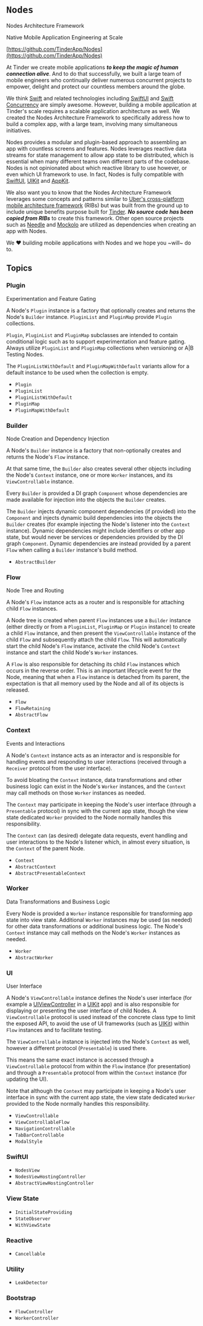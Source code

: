 # ``Nodes``

Nodes Architecture Framework

Native Mobile Application Engineering at Scale

[https://github.com/TinderApp/Nodes](https://github.com/TinderApp/Nodes)

At Tinder we create mobile applications ***to keep the magic of human connection alive***. And to do that successfully, we built a large team of mobile engineers who continually deliver numerous concurrent projects to empower, delight and protect our countless members around the globe.

We think [Swift](https://developer.apple.com/swift) and related technologies including [SwiftUI](https://developer.apple.com/documentation/swiftui) and [Swift Concurrency](https://developer.apple.com/documentation/swift/swift_standard_library/concurrency) are simply awesome. However, building a mobile application at Tinder's scale requires a scalable application architecture as well. We created the Nodes Architecture Framework to specifically address how to build a complex app, with a large team, involving many simultaneous initiatives.

Nodes provides a modular and plugin-based approach to assembling an app with countless screens and features. Nodes leverages reactive data streams for state management to allow app state to be distributed, which is essential when many different teams own different parts of the codebase. Nodes is not opinionated about which reactive library to use however, or even which UI framework to use. In fact, Nodes is fully compatible with [SwiftUI](https://developer.apple.com/xcode/swiftui), [UIKit](https://developer.apple.com/documentation/uikit) and [AppKit](https://developer.apple.com/documentation/appkit).

We also want you to know that the Nodes Architecture Framework leverages some concepts and patterns similar to [Uber's cross-platform mobile architecture framework](https://github.com/uber/RIBs) (RIBs) but was built from the ground up to include unique benefits purpose built for [Tinder](https://github.com/tinder). ***No source code has been copied from RIBs*** to create this framework. Other open source projects such as [Needle](https://github.com/uber/needle) and [Mockolo](https://github.com/uber/mockolo) are utilized as dependencies when creating an app with Nodes.

We ❤️ building mobile applications with Nodes and we hope you ~will~ do to.

## Topics

### Plugin

Experimentation and Feature Gating

A Node's `Plugin` instance is a factory that optionally creates and returns the Node's `Builder` instance. `PluginList` and `PluginMap` provide `Plugin` collections.

`Plugin`, `PluginList` and `PluginMap` subclasses are intended to contain conditional logic such as to support experimentation and feature gating. Always utilize `PluginList` and `PluginMap` collections when versioning or A|B Testing Nodes.

The `PluginListWithDefault` and `PluginMapWithDefault` variants allow for a default instance to be used when the collection is empty.

- ``Plugin``
- ``PluginList``
- ``PluginListWithDefault``
- ``PluginMap``
- ``PluginMapWithDefault``

### Builder

Node Creation and Dependency Injection

A Node's `Builder` instance is a factory that non-optionally creates and returns the Node's `Flow` instance.

At that same time, the `Builder` also creates several other objects including the Node's `Context` instance, one or more `Worker` instances, and its `ViewControllable` instance.

Every `Builder` is provided a DI graph `Component` whose dependencies are made available for injection into the objects the `Builder` creates.

The `Builder` injects dynamic component dependencies (if provided) into the `Component` and injects dynamic build dependencies into the objects the `Builder` creates (for example injecting the Node's listener into the `Context` instance). Dynamic dependencies might include identifiers or other app state, but would never be services or dependencies provided by the DI graph `Component`. Dynamic dependencies are instead provided by a parent `Flow` when calling a `Builder` instance's build method.

- ``AbstractBuilder``

### Flow

Node Tree and Routing

A Node's `Flow` instance acts as a router and is responsible for attaching child `Flow` instances.

A Node tree is created when parent `Flow` instances use a `Builder` instance (either directly or from a `PluginList`, `PluginMap` or `Plugin` instance) to create a child `Flow` instance, and then present the `ViewControllable` instance of the child `Flow` and subsequently attach the child `Flow`. This will automatically start the child Node's `Flow` instance, activate the child Node's `Context` instance and start the child Node's `Worker` instances.

A `Flow` is also responsible for detaching its child `Flow` instances which occurs in the reverse order. This is an important lifecycle event for the Node, meaning that when a `Flow` instance is detached from its parent, the expectation is that all memory used by the Node and all of its objects is released.

- ``Flow``
- ``FlowRetaining``
- ``AbstractFlow``

### Context

Events and Interactions

A Node's `Context` instance acts as an interactor and is responsible for handling events and responding to user interactions (received through a `Receiver` protocol from the user interface).

To avoid bloating the `Context` instance, data transformations and other business logic can exist in the Node's `Worker` instances, and the `Context` may call methods on those `Worker` instances as needed.

The `Context` may participate in keeping the Node's user interface (through a `Presentable` protocol) in sync with the current app state, though the view state dedicated `Worker` provided to the Node normally handles this responsibility.

The `Context` can (as desired) delegate data requests, event handling and user interactions to the Node's listener which, in almost every situation, is the `Context` of the parent Node.

- ``Context``
- ``AbstractContext``
- ``AbstractPresentableContext``

### Worker

Data Transformations and Business Logic

Every Node is provided a `Worker` instance responsible for transforming app state into view state. Additional `Worker` instances may be used (as needed) for other data transformations or additional business logic. The Node's `Context` instance may call methods on the Node's `Worker` instances as needed.

- ``Worker``
- ``AbstractWorker``

### UI

User Interface

A Node's `ViewControllable` instance defines the Node's user interface (for example a [UIViewController](https://developer.apple.com/documentation/uikit/uiviewcontroller) in a [UIKit](https://developer.apple.com/documentation/uikit) app) and is also responsible for displaying or presenting the user interface of child Nodes. A `ViewControllable` protocol is used instead of the concrete class type to limit the exposed API, to avoid the use of UI frameworks (such as [UIKit](https://developer.apple.com/documentation/uikit)) within `Flow` instances and to facilitate testing.

The `ViewControllable` instance is injected into the Node's `Context` as well, however a different protocol (`Presentable`) is used there.

This means the same exact instance is accessed through a `ViewControllable` protocol from within the `Flow` instance (for presentation) and through a `Presentable` protocol from within the `Context` instance (for updating the UI).

Note that although the `Context` may participate in keeping a Node's user interface in sync with the current app state, the view state dedicated `Worker` provided to the Node normally handles this responsibility.

- ``ViewControllable``
- ``ViewControllableFlow``
- ``NavigationControllable``
- ``TabBarControllable``
- ``ModalStyle``

### SwiftUI

- ``NodesView``
- ``NodesViewHostingController``
- ``AbstractViewHostingController``

### View State

- ``InitialStateProviding``
- ``StateObserver``
- ``WithViewState``

### Reactive

- ``Cancellable``

### Utility

- ``LeakDetector``

### Bootstrap

- ``FlowController``
- ``WorkerController``
